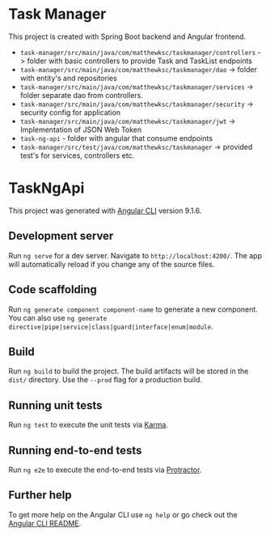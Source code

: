 # Task Manager
This project is created with Spring Boot backend and 
Angular frontend.

* `task-manager/src/main/java/com/matthewksc/taskmanager/controllers` -> folder with
basic controllers to provide Task and TaskList endpoints
* `task-manager/src/main/java/com/matthewksc/taskmanager/dao` ->
folder with entity's and repositories
* `task-manager/src/main/java/com/matthewksc/taskmanager/services` ->
folder separate dao from controllers.
* `task-manager/src/main/java/com/matthewksc/taskmanager/security` -> security 
config for application
* `task-manager/src/main/java/com/matthewksc/taskmanager/jwt` -> Implementation
of JSON Web Token
* `task-ng-api` - folder with angular that consume endpoints
* `task-manager/src/test/java/com/matthewksc/taskmanager` -> provided test's for services,
controllers etc.

# TaskNgApi

This project was generated with [Angular CLI](https://github.com/angular/angular-cli) version 9.1.6.

## Development server

Run `ng serve` for a dev server. Navigate to `http://localhost:4200/`. The app will automatically reload if you change any of the source files.

## Code scaffolding

Run `ng generate component component-name` to generate a new component. You can also use `ng generate directive|pipe|service|class|guard|interface|enum|module`.

## Build

Run `ng build` to build the project. The build artifacts will be stored in the `dist/` directory. Use the `--prod` flag for a production build.

## Running unit tests

Run `ng test` to execute the unit tests via [Karma](https://karma-runner.github.io).

## Running end-to-end tests

Run `ng e2e` to execute the end-to-end tests via [Protractor](http://www.protractortest.org/).

## Further help

To get more help on the Angular CLI use `ng help` or go check out the [Angular CLI README](https://github.com/angular/angular-cli/blob/master/README.md).
